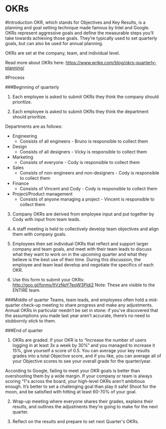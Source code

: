 OKRs
========

#Introduction
OKR, which stands for Objectives and Key Results, is a planning and goal setting technique made famous by Intel and Google. OKRs represent aggressive goals and define the measurable steps you’ll take towards achieving those goals. They’re typically used to set quarterly goals, but can also be used for annual planning.

OKRs are set at the company, team, and individual level.

Read more about OKRs here: https://www.wrike.com/blog/okrs-quarterly-planning/

#Process

###Beginning of quarterly

1. Each employee is asked to submit OKRs they think the company should prioritize.

2. Each employee is asked to submit OKRs they think the department should prioritize.

Departments are as follows:

- Engineering
    - Consists of all engineers - Bruno is responsible to collect them
- Design
    - Consists of all designers - Vicky is responsible to collect them
- Marketing
    - Consists of everyone - Cody is responsible to collect them
- Sales
    - Consists of non-engineers and non-designers - Cody is responsible to collect them
- Finance
    - Consists of Vincent and Cody - Cody is responsible to collect them
- Project/Product management
    - Consists of anyone managing a project - Vincent is responsible to collect them


3. Company OKRs are derived from employee input and put together by Cody with input from team leads.

4.  A staff meeting is held to collectively develop team objectives and align them with company goals.

5. Employees then set individual OKRs that reflect and support larger company and team goals, and meet with their team leads to discuss what they want to work on in the upcoming quarter and what they believe is the best use of their time. During this discussion, the employee and team lead develop and negotiate the specifics of each OKR.

6. Use this form to submit your OKRs: http://goo.gl/forms/ltVzNpY7eqW3Pldi2
Note: These are visible to the ENTIRE team.

###Middle of quarter
Teams, team leads, and employees often hold a mid-quarter check-up meeting to share progress and make any adjustments. Annual OKRs in particular needn’t be set in stone: if you’ve discovered that the assumptions you made last year aren’t accurate, there’s no need to stubbornly stick to them.

###End of quarter

1. OKRs are graded. If your OKR is to “Increase the number of users logging in at least 3x a week by 30%” and you managed to increase it 15%, give yourself a score of 0.5. You can average your key results grades into a total Objective score, and if you like, you can average all of your Objective scores to see your overall grade for the quarter/year.

According to Google, failing to meet your OKR goals is better than overshooting them by a wide margin. If your company or team is always scoring “1″s across the board, your high-level OKRs aren’t ambitious enough. It’s better to set a challenging goal than play it safe! Shoot for the moon, and be satisfied with hitting at least 60-70% of your goal.

2. Wrap-up meeting where everyone shares their grades, explains their results, and outlines the adjustments they’re going to make for the next quarter.

3. Reflect on the results and prepare to set next Quarter's OKRs.
